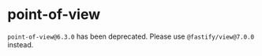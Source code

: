 # point-of-view

`point-of-view@6.3.0` has been deprecated. Please use
`@fastify/view@7.0.0` instead.
